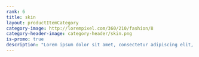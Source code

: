 ```yaml
---
rank: 6
title: skin
layout: productItemCategory
category-image: http://lorempixel.com/360/210/fashion/8
category-header-image: category-header/skin.png
is-promo: true
description: "Lorem ipsum dolor sit amet, consectetur adipiscing elit, sed do eiusmod tempor incididunt ut labore et dolore magna aliqua."
---
```


